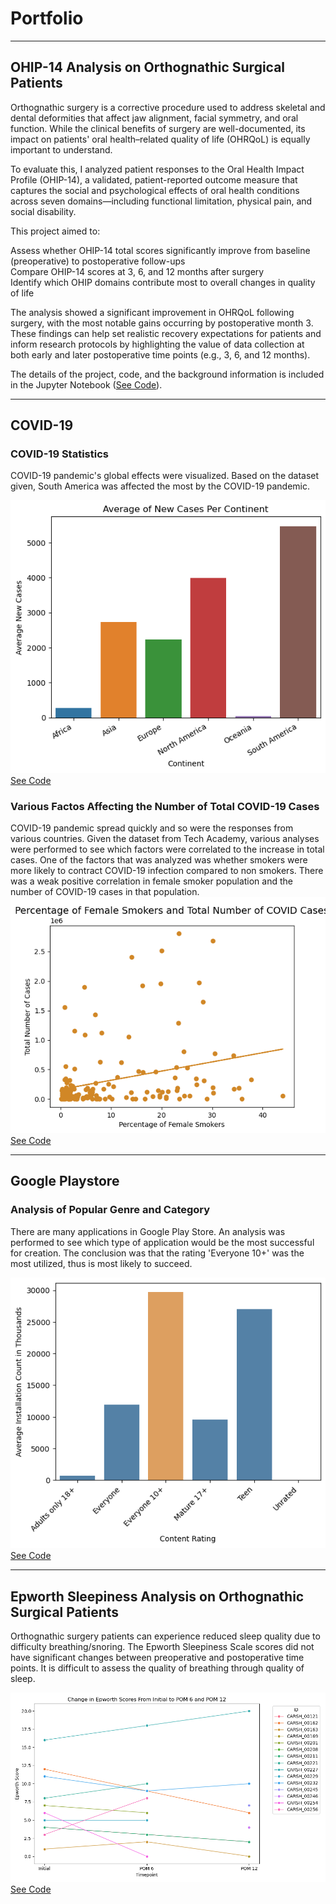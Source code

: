 # Portfolio

---
## OHIP-14 Analysis on Orthognathic Surgical Patients
Orthognathic surgery is a corrective procedure used to address skeletal and dental deformities that affect jaw alignment, facial symmetry, and oral function. While the clinical benefits of surgery are well-documented, its impact on patients' oral health–related quality of life (OHRQoL) is equally important to understand.

To evaluate this, I analyzed patient responses to the Oral Health Impact Profile (OHIP-14), a validated, patient-reported outcome measure that captures the social and psychological effects of oral health conditions across seven domains—including functional limitation, physical pain, and social disability.

This project aimed to:

Assess whether OHIP-14 total scores significantly improve from baseline (preoperative) to postoperative follow-ups
<br>
Compare OHIP-14 scores at 3, 6, and 12 months after surgery
<br>
Identify which OHIP domains contribute most to overall changes in quality of life
<br>

The analysis showed a significant improvement in OHRQoL following surgery, with the most notable gains occurring by postoperative month 3. These findings can help set realistic recovery expectations for patients and inform research protocols by highlighting the value of data collection at both early and later postoperative time points (e.g., 3, 6, and 12 months).

The details of the project, code, and the background information is included in the Jupyter Notebook (<a href="https://github.com/eudorach/ds_codesummary/blob/main/OHIP_Analysis/Longitudinal%20Analysis%20of%20OHIP.ipynb">See Code</a>).

---

## COVID-19

### COVID-19 Statistics
<base target = "_blank">

COVID-19 pandemic's global effects were visualized. Based on the dataset given, South America was affected the most by the COVID-19 pandemic. 

<img src="images/continents.png?raw=true"/>
<br>
<a href="https://github.com/eudorach/ds_codesummary/blob/main/COVID-19stats.md" target="_blank">See Code</a>

### Various Factos Affecting the Number of Total COVID-19 Cases
COVID-19 pandemic spread quickly and so were the responses from various countries. Given the dataset from Tech Academy, various analyses were performed to see which factors were correlated to the increase in total cases. One of the factors that was analyzed was whether smokers were more likely to contract COVID-19 infection compared to non smokers. There was a weak positive correlation in female smoker population and the number of COVID-19 cases in that population.
<img src="images/female smokers and total cases.png?raw=true"/>
<br>
<a href="https://github.com/eudorach/ds_codesummary/blob/main/COVID-19total_cases_correlation.md" target="_blank">See Code</a>

---

## Google Playstore

### Analysis of Popular Genre and Category
There are many applications in Google Play Store. An analysis was performed to see which type of application would be the most successful for creation. The conclusion was that the rating 'Everyone 10+' was the most utilized, thus is most likely to succeed.

<img src="images/content_rating.png?raw=true"/>
<br>
<a href="https://github.com/eudorach/ds_codesummary/blob/main/GPS_installs.md" target="_blank">See Code</a>

---


## Epworth Sleepiness Analysis on Orthognathic Surgical Patients
Orthognathic surgery patients can experience reduced sleep quality due to difficulty breathing/snoring. The Epworth Sleepiness Scale scores did not have significant changes between preoperative and postoperative time points. It is difficult to assess the quality of breathing through quality of sleep.

<img src="images/epworth_initial_pom6_pom12.png?raw=true"/>
<br>
<a href="https://github.com/eudorach/ds_codesummary/blob/main/epworth.md" target="_blank">See Code</a>

